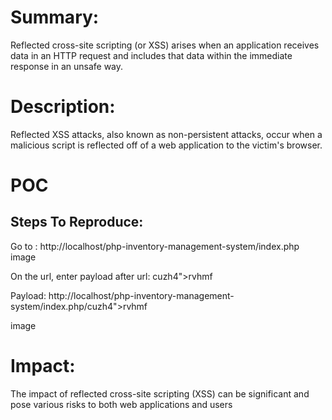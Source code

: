 # Summary:
Reflected cross-site scripting (or XSS) arises when an application receives data in an HTTP request and includes that data within the immediate response in an unsafe way.

# Description:
Reflected XSS attacks, also known as non-persistent attacks, occur when a malicious script is reflected off of a web application to the victim's browser.

# POC
## Steps To Reproduce:
Go to : http://localhost/php-inventory-management-system/index.php
image

On the url, enter payload after url: cuzh4"><script>alert('XSS')</script>rvhmf

Payload: http://localhost/php-inventory-management-system/index.php/cuzh4"><script>alert('XSS')</script>rvhmf

image

# Impact:
The impact of reflected cross-site scripting (XSS) can be significant and pose various risks to both web applications and users

